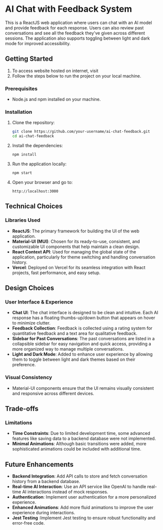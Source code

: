 
# AI Chat with Feedback System

This is a ReactJS web application where users can chat with an AI model and provide feedback for each response. Users can also review past conversations and see all the feedback they've given across different sessions. The application also supports toggling between light and dark mode for improved accessibility.

## Getting Started
1. To access website hosted on internet, visit 
2. Follow the steps below to run the project on your local machine.

### Prerequisites
- Node.js and npm installed on your machine.

### Installation
1. Clone the repository:
   ```bash
   git clone https://github.com/your-username/ai-chat-feedback.git
   cd ai-chat-feedback
   ```

2. Install the dependencies:
   ```bash
   npm install
   ```

3. Run the application locally:
   ```bash
   npm start
   ```

4. Open your browser and go to:
   ```
   http://localhost:3000
   ```



## Technical Choices

### Libraries Used
- **ReactJS**: The primary framework for building the UI of the web application.
- **Material-UI (MUI)**: Chosen for its ready-to-use, consistent, and customizable UI components that help maintain a clean design.
- **React Context API**: Used for managing the global state of the application, particularly for theme switching and handling conversation history.
- **Vercel**: Deployed on Vercel for its seamless integration with React projects, fast performance, and easy setup.

## Design Choices

### User Interface & Experience
- **Chat UI**: The chat interface is designed to be clean and intuitive. Each AI response has a floating thumbs-up/down button that appears on hover to minimize clutter.
- **Feedback Collection**: Feedback is collected using a rating system for quantitative feedback and a text area for qualitative feedback.
- **Sidebar for Past Conversations**: The past conversations are listed in a collapsible sidebar for easy navigation and quick access, providing a more organized way to manage multiple conversations.
- **Light and Dark Mode**: Added to enhance user experience by allowing them to toggle between light and dark themes based on their preference.

### Visual Consistency
- Material-UI components ensure that the UI remains visually consistent and responsive across different devices.

## Trade-offs

### Limitations
- **Time Constraints**: Due to limited development time, some advanced features like saving data to a backend database were not implemented.
- **Minimal Animations**: Although basic transitions were added, more sophisticated animations could be included with additional time.

## Future Enhancements
- **Backend Integration**: Add API calls to store and fetch conversation history from a backend database.
- **Real-time AI Interaction**: Use an API service like OpenAI to handle real-time AI interactions instead of mock responses.
- **Authentication**: Implement user authentication for a more personalized experience.
- **Enhanced Animations**: Add more fluid animations to improve the user experience during interactions.
 - **Jest Testing** :Implement Jest testing to ensure robust functionality and error-free code.
